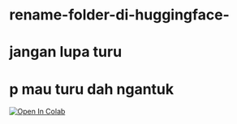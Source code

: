 # rename-folder-di-huggingface- 
# jangan lupa turu
# p mau turu dah ngantuk
[![Open In Colab](https://colab.research.google.com/assets/colab-badge.svg)](https://colab.research.google.com/github/aiprojectchiwa/rename-folder-di-huggingface-/blob/main/huggingface%20rename%20project%2Cdev%20nya%20gaje%20wkwk.ipynb)
